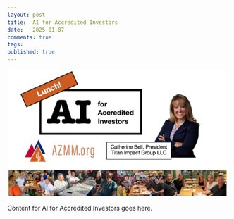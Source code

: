 ```yaml
---
layout: post
title:  AI for Accredited Investors
date:   2025-01-07
comments: true
tags: 
published: true
---
```


<img src="/images/AI_accredited_investors.jpg" width="500" padding="10" alt="AI for Accredited Investors" title="AI for Accredited Investors" /> 

<!--more-->

Content for AI for Accredited Investors goes here.
 

